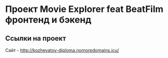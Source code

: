 # Проект Movie Explorer feat BeatFilm фронтенд и бэкенд

## Ссылки на проект

Сайт - http://kozhevatov-diploma.nomoredomains.icu/

